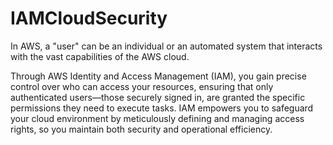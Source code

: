 # IAMCloudSecurity

In AWS, a "user" can be an individual or an automated system that interacts with the vast capabilities of the AWS cloud. 

Through AWS Identity and Access Management (IAM), you gain precise control over who can access your resources, ensuring that only authenticated users—those securely signed in, are granted the specific permissions they need to execute tasks. IAM empowers you to safeguard your cloud environment by meticulously defining and managing access rights, so you maintain both security and operational efficiency.




